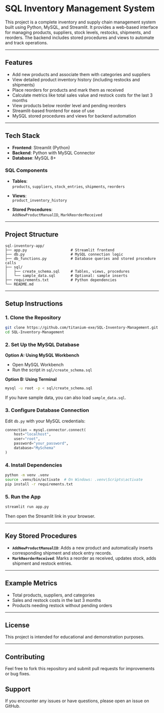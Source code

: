 # SQL Inventory Management System

This project is a complete inventory and supply chain management system built using Python, MySQL, and Streamlit. It provides a web-based interface for managing products, suppliers, stock levels, restocks, shipments, and reorders. The backend includes stored procedures and views to automate and track operations.

---

## Features

- Add new products and associate them with categories and suppliers
- View detailed product inventory history (including restocks and shipments)
- Place reorders for products and mark them as received
- Calculate metrics like total sales value and restock costs for the last 3 months
- View products below reorder level and pending reorders
- Streamlit-based frontend for ease of use
- MySQL stored procedures and views for backend automation

---

## Tech Stack

- **Frontend**: Streamlit (Python)
- **Backend**: Python with MySQL Connector
- **Database**: MySQL 8+

### SQL Components

- **Tables**:  
  `products`, `suppliers`, `stock_entries`, `shipments`, `reorders`

- **Views**:  
  `product_inventory_history`

- **Stored Procedures**:  
  `AddNewProductManualID`, `MarkReorderReceived`

---

## Project Structure

```
sql-inventory-app/
├── app.py                    # Streamlit frontend
├── db.py                     # MySQL connection logic
├── db_functions.py           # Database queries and stored procedure calls
├── sql/
│   ├── create_schema.sql     # Tables, views, procedures
│   └── sample_data.sql       # Optional: sample inserts
├── requirements.txt          # Python dependencies
└── README.md
```

---

## Setup Instructions

### 1. Clone the Repository

```bash
git clone https://github.com/titanium-exe/SQL-Inventory-Management.git
cd SQL-Inventory-Management
```

### 2. Set Up the MySQL Database

**Option A: Using MySQL Workbench**
- Open MySQL Workbench
- Run the script in `sql/create_schema.sql`

**Option B: Using Terminal**
```bash
mysql -u root -p < sql/create_schema.sql
```

If you have sample data, you can also load `sample_data.sql`.

### 3. Configure Database Connection

Edit `db.py` with your MySQL credentials:

```python
connection = mysql.connector.connect(
    host="localhost",
    user="root",
    password="your_password",
    database="MySchema"
)
```

### 4. Install Dependencies

```bash
python -m venv .venv
source .venv/bin/activate  # On Windows: .venv\Scripts\activate
pip install -r requirements.txt
```

### 5. Run the App

```bash
streamlit run app.py
```

Then open the Streamlit link in your browser.

---

## Key Stored Procedures

- **`AddNewProductManualID`**: Adds a new product and automatically inserts corresponding shipment and stock entry records.
- **`MarkReorderReceived`**: Marks a reorder as received, updates stock, adds shipment and restock entries.

---

## Example Metrics

- Total products, suppliers, and categories
- Sales and restock costs in the last 3 months
- Products needing restock without pending orders

---

## License

This project is intended for educational and demonstration purposes.

---

## Contributing

Feel free to fork this repository and submit pull requests for improvements or bug fixes.

## Support

If you encounter any issues or have questions, please open an issue on GitHub.
